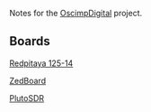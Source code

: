 Notes for the [OscimpDigital](https://github.com/oscimp/OscimpDigital) project.

## Boards

[Redpitaya 125-14](redpitaya_getting_started/index.md)

[ZedBoard](zedboard_getting_started/index.md)

[PlutoSDR](plutosdr_getting_started/index.md)
